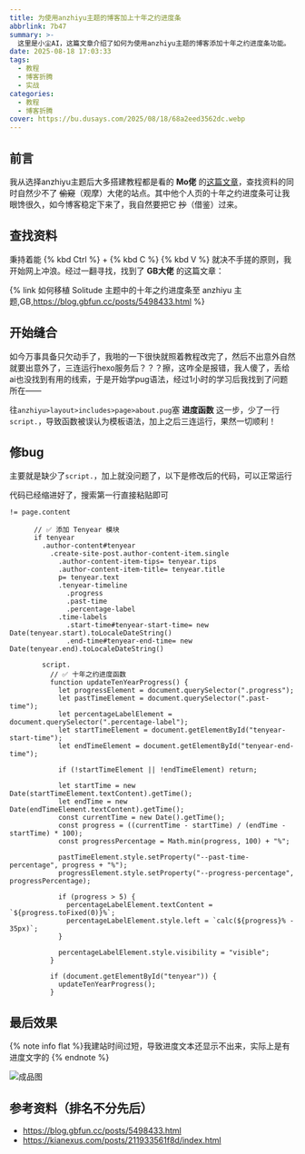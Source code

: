 ```yaml
---
title: 为使用anzhiyu主题的博客加上十年之约进度条
abbrlink: 7b47
summary: >-
  这里是小尘AI，这篇文章介绍了如何为使用anzhiyu主题的博客添加十年之约进度条功能。
date: 2025-08-18 17:03:33
tags:
  - 教程
  - 博客折腾
  - 实战
categories:
  - 教程
  - 博客折腾
cover: https://bu.dusays.com/2025/08/18/68a2eed3562dc.webp
---
```


## 前言

我从选择anzhiyu主题后大多搭建教程都是看的 **Mo佬** 的[这篇文章](https://blog.xiowo.net/posts/anzhiyu/)，查找资料的同时自然少不了 ~~偷窥~~（观摩）大佬的站点。其中他个人页的十年之约进度条可让我眼馋很久，如今博客稳定下来了，我自然要把它 ~~抄~~（借鉴）过来。

## 查找资料

秉持着能 {% kbd Ctrl %} + {% kbd C %} {% kbd V %} 就决不手搓的原则，我开始网上冲浪。经过一翻寻找，找到了 **GB大佬** 的这篇文章：

{% link 如何移植 Solitude 主题中的十年之约进度条至 anzhiyu 主题,GB,https://blog.gbfun.cc/posts/5498433.html %}

## 开始缝合

如今万事具备只欠动手了，我啪的一下很快就照着教程改完了，然后不出意外自然就要出意外了，三连运行hexo服务后？？？擦，这咋全是报错，我人傻了，丢给ai也没找到有用的线索，于是开始学pug语法，经过1小时的学习后我找到了问题所在——

往``anzhiyu>layout>includes>page>about.pug``塞 **进度函数** 这一步，少了一行``script.``，导致函数被误认为模板语法，加上之后三连运行，果然一切顺利！

## 修bug

主要就是缺少了``script.``，加上就没问题了，以下是修改后的代码，可以正常运行

代码已经缩进好了，搜索第一行直接粘贴即可

```PUG
!= page.content

      // ✅ 添加 Tenyear 模块
      if tenyear
        .author-content#tenyear
          .create-site-post.author-content-item.single
            .author-content-item-tips= tenyear.tips
            .author-content-item-title= tenyear.title
            p= tenyear.text
            .tenyear-timeline
              .progress
              .past-time
              .percentage-label
            .time-labels
              .start-time#tenyear-start-time= new Date(tenyear.start).toLocaleDateString()
              .end-time#tenyear-end-time= new Date(tenyear.end).toLocaleDateString()

        script.
          // ✅ 十年之约进度函数
          function updateTenYearProgress() {
            let progressElement = document.querySelector(".progress");
            let pastTimeElement = document.querySelector(".past-time");
            let percentageLabelElement = document.querySelector(".percentage-label");
            let startTimeElement = document.getElementById("tenyear-start-time");
            let endTimeElement = document.getElementById("tenyear-end-time");

            if (!startTimeElement || !endTimeElement) return;

            let startTime = new Date(startTimeElement.textContent).getTime();
            let endTime = new Date(endTimeElement.textContent).getTime();
            const currentTime = new Date().getTime();
            const progress = ((currentTime - startTime) / (endTime - startTime) * 100);
            const progressPercentage = Math.min(progress, 100) + "%";

            pastTimeElement.style.setProperty("--past-time-percentage", progress + "%");
            progressElement.style.setProperty("--progress-percentage", progressPercentage);

            if (progress > 5) {
              percentageLabelElement.textContent = `${progress.toFixed(0)}%`;
              percentageLabelElement.style.left = `calc(${progress}% - 35px)`;
            }

            percentageLabelElement.style.visibility = "visible";
          }

          if (document.getElementById("tenyear")) {
            updateTenYearProgress();
          }
```

## 最后效果

{% note info flat %}我建站时间过短，导致进度文本还显示不出来，实际上是有进度文字的 {% endnote %}

![成品图](https://bu.dusays.com/2025/08/18/68a2f4555be8f.png)

## 参考资料（排名不分先后）
- https://blog.gbfun.cc/posts/5498433.html
- https://kianexus.com/posts/211933561f8d/index.html